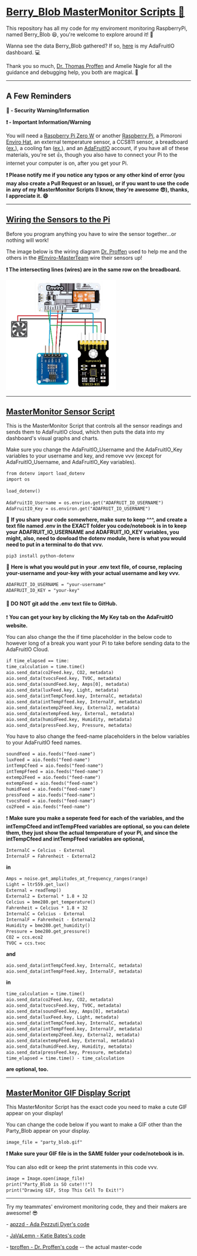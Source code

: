 <h1><a href= "https://github.com/ThuviksaM/Berry_Blob">Berry_Blob MasterMonitor Scripts &#128013;</a></h1>

<p>This repository has all my code for my enviroment monitoring RaspberryPi, named Berry_Blob &#128518;, you're welcome to explore around it! &#128270;</p>

<p>Wanna see the data Berry_Blob gathered? If so, <a href="https://io.adafruit.com/Thuviksa/dashboards/weather-monitor">here</a> is my AdaFruitIO dashboard. &#128187;</p>

<p>Thank you so much, <a href="https://github.com/tproffen">Dr. Thomas Proffen</a> and Amelie Nagle for all the guidance and debugging help, you both are magical. &#129412;</p>

<hr>

<h2>A Few Reminders</h2>

<p><b>&#128272; - Security Warning/Information</b></p>
<p><b>&#10071; - Important Information/Warning</b></p>

<p>You will need a <a href= "https://www.raspberrypi.org/products/raspberry-pi-zero-w/">Raspberry Pi Zero W</a> or another <a href= "https://www.adafruit.com/?q=Raspberry+Pi&sort=BestMatch">Raspberry Pi</a>, a Pimoroni <a href= "https://shop.pimoroni.com/products/enviro?variant=31155658489939">Enviro Hat</a>, an external temperature sensor, a CCS811 sensor, a breadboard (<a href= "https://www.adafruit.com/product/64">ex.</a>), a cooling fan (<a href= "https://www.adafruit.com/product/3368">ex.</a>), and an <a href= "https://io.adafruit.com/">AdaFruitIO</a> account, if you have all of these materials, you're set &#128077;, though you also have to connect your Pi to the internet your computer is on, after you get your Pi.</p>

<p><b>&#10071; Please notify me if you notice any typos or any other kind of error (you may also create a Pull Request or an Issue), or if you want to use the code in any of my MasterMonitor Scripts (I know, they're awesome &#128526;), thanks, I appreciate it. &#128516;</b></p>

<hr>

<h2><a href= "https://github.com/ThuviksaM/Berry_Blob/blob/main/sensor-wiring-img.jpg">Wiring the Sensors to the Pi</a></h2>

<p>Before you program anything you have to wire the sensor together...or nothing will work!</p>
<p>The image below is the wiring diagram <a href="https://github.com/tproffen">Dr. Proffen</a> used to help me and the others in the <a href= "https://www.orcsgirls.org/masterclass">#Enviro-MasterTeam</a> wire their sensors up!</p>

<p><b>&#10071; The intersecting lines (wires) are in the same row on the breadboard.</b></p>

<img src= "sensor-wiring-img.jpg" alt= "WiringDiagram" width="300" height="300">

<hr>

<h2><a href= "https://github.com/ThuviksaM/Berry_Blob/blob/main/MasterMonitorSensorScript.ipynb">MasterMonitor Sensor Script</a></h2>

<p>This is the MasterMonitor Script that controls all the sensor readings and sends them to AdaFruitIO cloud, which then puts the data into my dashboard's visual graphs and charts.</p>

<p>Make sure you change the AdaFruitIO_Username and the AdaFruitIO_Key variables to your username and key, and remove vvv (except for AdaFruitIO_Username, and AdaFruitIO_Key variables).</p>

    from dotenv import load_dotenv
    import os
    
    load_dotenv()
    
    AdaFruitIO_Username = os.envrion.get("ADAFRUIT_IO_USERNAME")
    AdaFruitIO_Key = os.environ.get("ADAFRUIT_IO_USERNAME")

<p>&#128272; <b>If you share your code somewhere, make sure to keep ^^^, and create a text file named .env in the EXACT folder you code/notebook is in to keep your ADAFRUIT_IO_USERNAME and ADAFRUIT_IO_KEY variables, you might, also, need to dowload the dotenv module, here is what you would need to put in a terminal to do that vvv.</b></p>

    pip3 install python-dotenv

<p>&#128272; <b>Here is what you would put in your .env text file, of course, replacing your-username and your-key with your actual username and key vvv.</b></p>

    ADAFRUIT_IO_USERNAME = "your-username"
    ADAFRUIT_IO_KEY = "your-key"

<h4>&#128272; DO NOT git add the .env text file to GitHub.</h4>

<p>&#10071; <b>You can get your key by clicking the My Key tab on the AdaFruitIO website.</b></p>

<p>You can also change the the if time placeholder in the below code to however long of a break you want your Pi to take before sending data to the AdaFruitIO Cloud.</p>

    if time_elapsed == time:
    time_calculation = time.time()
    aio.send_data(co2Feed.key, CO2, metadata)
    aio.send_data(tvocsFeed.key, TVOC, metadata)
    aio.send_data(soundFeed.key, Amps[0], metadata)
    aio.send_data(luxFeed.key, Light, metadata)
    aio.send_data(intTempCfeed.key, InternalC, metadata)
    aio.send_data(intTempFfeed.key, InternalF, metadata)
    aio.send_data(extemp2Feed.key, External2, metadata)
    aio.send_data(extempFeed.key, External, metadata)
    aio.send_data(humidFeed.key, Humidity, metadata)
    aio.send_data(pressFeed.key, Pressure, metadata)

<p>You have to also change the feed-name placeholders in the below variables to your AdaFruitIO feed names.</p>

    soundFeed = aio.feeds("feed-name")
    luxFeed = aio.feeds("feed-name")
    intTempCfeed = aio.feeds("feed-name")
    intTempFfeed = aio.feeds("feed-name")
    extemp2Feed = aio.feeds("feed-name")
    extempFeed = aio.feeds("feed-name")
    humidFeed = aio.feeds("feed-name")
    pressFeed = aio.feeds("feed-name")
    tvocsFeed = aio.feeds("feed-name")
    co2Feed = aio.feeds("feed-name")

<p>&#10071; <b>Make sure you make a seperate feed for each of the variables, and the intTempCfeed and intTempFfeed variables are optional, so you can delete them, they just show the actual temperature of your Pi, and since the intTempCfeed and intTempFfeed variables are optional,</b></p>
    
    InternalC = Celcius - External
    InternalF = Fahrenheit - External2

<p><b>in</b></p>

    Amps = noise.get_amplitudes_at_frequency_ranges(range)
    Light = ltr559.get_lux()
    External = readTemp()
    External2 = External * 1.8 + 32
    Celcius = bme280.get_temperature()
    Fahrenheit = Celcius * 1.8 + 32
    InternalC = Celcius - External
    InternalF = Fahrenheit - External2
    Humidity = bme280.get_humidity()
    Pressure = bme280.get_pressure()
    CO2 = ccs.eco2
    TVOC = ccs.tvoc

<p><b>and</b></p>

    aio.send_data(intTempCfeed.key, InternalC, metadata)
    aio.send_data(intTempFfeed.key, InternalF, metadata)

<p><b>in</b></p>

    time_calculation = time.time()
    aio.send_data(co2Feed.key, CO2, metadata)
    aio.send_data(tvocsFeed.key, TVOC, metadata)
    aio.send_data(soundFeed.key, Amps[0], metadata)
    aio.send_data(luxFeed.key, Light, metadata)
    aio.send_data(intTempCfeed.key, InternalC, metadata)
    aio.send_data(intTempFfeed.key, InternalF, metadata)
    aio.send_data(extemp2Feed.key, External2, metadata)
    aio.send_data(extempFeed.key, External, metadata)
    aio.send_data(humidFeed.key, Humidity, metadata)
    aio.send_data(pressFeed.key, Pressure, metadata)
    time_elapsed = time.time() - time_calculation

<p><b>are optional, too.</b></p>

<hr>

<h2><a href= "https://github.com/ThuviksaM/Berry_Blob/blob/main/MasterMonitorGIFDisplayScript.ipynb">MasterMonitor GIF Display Script</a></h2>

<p>This MasterMonitor Script has the exact code you need to make a cute GIF appear on your display!</p>

<p>You can change the code below if you want to make a GIF other than the Party_Blob appear on your display.</p>

    image_file = "party_blob.gif"

<p><b>&#10071; Make sure your GIF file is in the SAME folder your code/notebook is in.</b></p>

<p>You can also edit or keep the print statements in this code vvv.</p>

    image = Image.open(image_file)
    print("Party_Blob is SO cute!!!")
    print("Drawing GIF, Stop This Cell To Exit!")

<hr>

<p>Try my teammates' enviroment monitoring code, they and their makers are awesome! &#128526;</p>
<p>- <a href= https://github.com/apzzd/EnviroPi>apzzd - Ada Pezzuti Dyer's code</a></p>
<p>- <a href= https://github.com/JaVaLemn/EnviroPi>JaVaLemn - Katie Bates's code</a></p>
<p>- <a href= https://github.com/tproffen/ORCSPiCamp>tproffen - Dr. Proffen's code</a> -- the actual master-code</p>